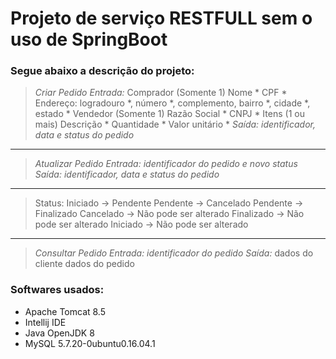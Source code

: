 # Projeto de serviço RESTFULL sem o uso de SpringBoot

### Segue abaixo a descrição do projeto:

> _*Criar Pedido*_
> 	_Entrada:_ 
> 		Comprador (Somente 1)
> 			Nome *
> 			CPF *
> 			Endereço: logradouro *, número *, complemento, bairro *, cidade *, estado *
> 		Vendedor (Somente 1)
> 			Razão Social *
> 			CNPJ *
> 		Itens (1 ou mais)
> 			Descrição *
> 			Quantidade *
> 			Valor unitário *
> 	_Saída: identificador, data e status do pedido_

------------------------------------------------------------------------------
> _*Atualizar Pedido*_
>	 _Entrada: identificador do pedido e novo status_
>  _Saída: identificador, data e status do pedido_
------------------------------------------------------------------------------

> 	Status: Iniciado -> Pendente
> 	Pendente -> Cancelado
> 	Pendente -> Finalizado
> 	Cancelado -> Não pode ser alterado
> 	Finalizado -> Não pode ser alterado
> 	Iniciado -> Não pode ser alterado
------------------------------------------------------------------------------

> _*Consultar Pedido*_
> 	_Entrada: identificador do pedido_
> 	_Saída:_
> 		dados do cliente
> 		dados do pedido

### Softwares usados:

* Apache Tomcat 8.5
* Intellij IDE
* Java OpenJDK 8
* MySQL  5.7.20-0ubuntu0.16.04.1 
